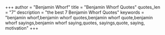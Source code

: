 +++
author = "Benjamin Whorf"
title = "Benjamin Whorf Quotes"
quotes_len = "7"
description = "the best 7 Benjamin Whorf Quotes"
keywords = "benjamin whorf,benjamin whorf quotes,benjamin whorf quote,benjamin whorf sayings,benjamin whorf saying,quotes, sayings,quote, saying, motivation"
+++
